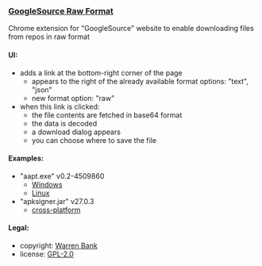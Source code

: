 ### [GoogleSource Raw Format](https://github.com/warren-bank/crx-googlesource-raw-format)

Chrome extension for "GoogleSource" website to enable downloading files from repos in raw format

#### UI:

* adds a link at the bottom-right corner of the page
  * appears to the right of the already available format options: "text", "json"
  * new format option: "raw"
* when this link is clicked:
  * the file contents are fetched in base64 format
  * the data is decoded
  * a download dialog appears
  * you can choose where to save the file

#### Examples:

* "aapt.exe" v0.2-4509860
  * [Windows](https://android.googlesource.com/platform/prebuilts/sdk/+/platform-tools-29.0.3/tools/windows/bin/aapt.exe)
  * [Linux](https://android.googlesource.com/platform/prebuilts/sdk/+/platform-tools-29.0.3/tools/linux/bin/aapt)
* "apksigner.jar" v27.0.3
  * [cross-platform](https://chromium.googlesource.com/android_tools/+/c22a664c39af72dd8f89200220713dcad811300a/sdk/build-tools/27.0.3/lib/apksigner.jar)

#### Legal:

* copyright: [Warren Bank](https://github.com/warren-bank)
* license: [GPL-2.0](https://www.gnu.org/licenses/old-licenses/gpl-2.0.txt)
